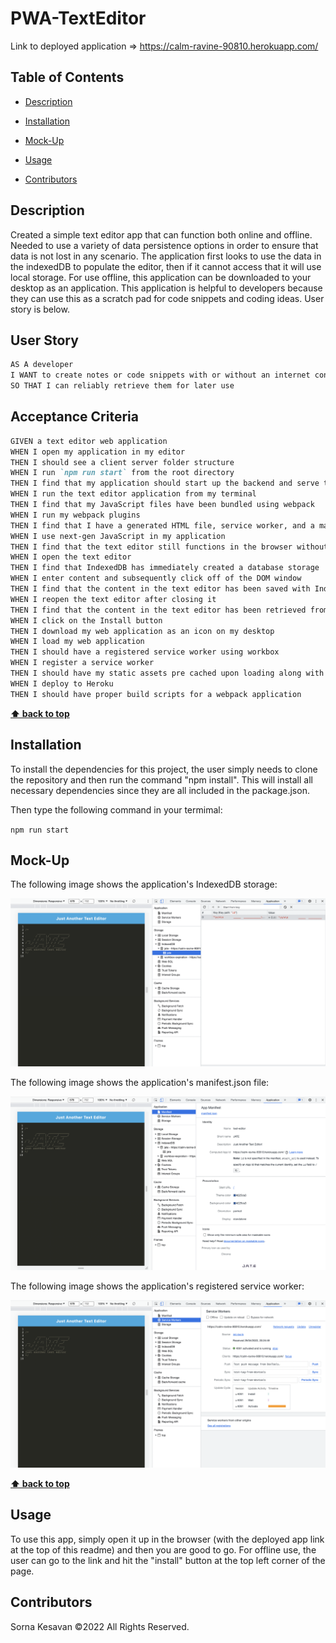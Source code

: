 # PWA-TextEditor
Link to deployed application => https://calm-ravine-90810.herokuapp.com/
  
## Table of Contents
- [Description](#description)

- [Installation](#installation)

- [Mock-Up](#Mock-Up)

- [Usage](#usage)

- [Contributors](#contributors)

## Description
Created a simple text editor app that can function both online and offline. Needed to use a variety of data persistence options in order to ensure that data is not lost in any scenario. The application first looks to use the data in the indexedDB to populate the editor, then if it cannot access that it will use local storage. For use offline, this application can be downloaded to your desktop as an application. This application is helpful to developers because they can use this as a scratch pad for code snippets and coding ideas. User story is below. 
  
## User Story

```md
AS A developer
I WANT to create notes or code snippets with or without an internet connection
SO THAT I can reliably retrieve them for later use
```

## Acceptance Criteria

```md
GIVEN a text editor web application
WHEN I open my application in my editor
THEN I should see a client server folder structure
WHEN I run `npm run start` from the root directory
THEN I find that my application should start up the backend and serve the client
WHEN I run the text editor application from my terminal
THEN I find that my JavaScript files have been bundled using webpack
WHEN I run my webpack plugins
THEN I find that I have a generated HTML file, service worker, and a manifest file
WHEN I use next-gen JavaScript in my application
THEN I find that the text editor still functions in the browser without errors
WHEN I open the text editor
THEN I find that IndexedDB has immediately created a database storage
WHEN I enter content and subsequently click off of the DOM window
THEN I find that the content in the text editor has been saved with IndexedDB
WHEN I reopen the text editor after closing it
THEN I find that the content in the text editor has been retrieved from our IndexedDB
WHEN I click on the Install button
THEN I download my web application as an icon on my desktop
WHEN I load my web application
THEN I should have a registered service worker using workbox
WHEN I register a service worker
THEN I should have my static assets pre cached upon loading along with subsequent pages and static assets
WHEN I deploy to Heroku
THEN I should have proper build scripts for a webpack application
```

**[⬆ back to top](#table-of-contents)**

## Installation
To install the dependencies for this project, the user simply needs to clone the repository and then run the command "npm install". This will install all necessary dependencies since they are all included in the package.json. 

Then type the following command in your termimal:

`npm run start`

## Mock-Up

The following image shows the application's IndexedDB storage:

![Demonstration of the finished Unit 19 Homework with a IndexedDB storage named 'jate' in the browser.](./Assets/idb.png)

The following image shows the application's manifest.json file:

![Demonstration of the finished Unit 19 Homework with a manifest file in the browser.](./Assets/manifest.png)

The following image shows the application's registered service worker:

![Demonstration of the finished Unit 19 Homework with a registered service worker in the browser.](./Assets/service-worker.png)

**[⬆ back to top](#table-of-contents)**

## Usage
To use this app, simply open it up in the browser (with the deployed app link at the top of this readme) and then you are good to go. For offline use, the user can go to the link and hit the "install" button at the top left corner of the page. 

## Contributors
Sorna Kesavan ©2022 All Rights Reserved.